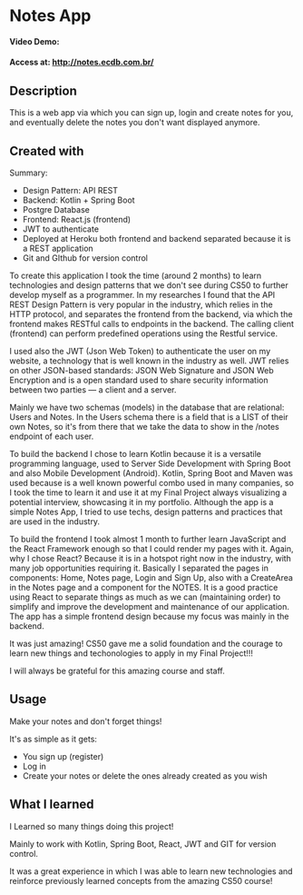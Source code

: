 # Notes App
#### Video Demo:
#### Access at: http://notes.ecdb.com.br/

## Description
This is a web app via which you can sign up, login and create notes for you, and eventually delete the notes you don't want displayed anymore. 

## Created with 
Summary:
- Design Pattern: API REST
- Backend: Kotlin + Spring Boot
- Postgre Database
- Frontend: React.js (frontend)
- JWT to authenticate
- Deployed at Heroku both frontend and backend separated because it is a REST application
- Git and GIthub for version control

To create this application I took the time (around 2 months) to learn technologies and design patterns that we don't see during CS50 to further develop myself as a programmer. In my researches I found that the API REST Design Pattern is very popular in the industry, which relies in the HTTP protocol, and separates the frontend from the backend, via which the frontend makes RESTful calls to endpoints in the backend. The calling client (frontend) can perform predefined operations using the Restful service.

I used also the JWT (Json Web Token) to authenticate the user on my website, a technology that is well known in the industry as well. JWT relies on other JSON-based standards: JSON Web Signature and JSON Web Encryption and is a open standard used to share security information between two parties — a client and a server.

Mainly we have two schemas (models) in the database that are relational: Users and Notes. In the Users schema there is a field that is a LIST of their own Notes, so it's from there that we take the data to show in the /notes endpoint of each user.

To build the backend I chose to learn Kotlin because it is a versatile programming language, used to Server Side Development with Spring Boot and also Mobile Development (Android). Kotlin, Spring Boot and Maven was used because is a well known powerful combo used in many companies, so I took the time to learn it and use it at my Final Project always visualizing a potential interview, showcasing it in my portfolio. Although the app is a simple Notes App, I tried to use techs, design patterns and practices that are used in the industry.

To build the frontend I took almost 1 month to further learn JavaScript and the React Framework enough so that I could render my pages with it. Again, why I chose React? Because it is in a hotspot right now in the industry, with many job opportunities requiring it. Basically I separated the pages in components: Home, Notes page, Login and Sign Up, also with a CreateArea in the Notes page and a component for the NOTES. It is a good practice using React to separate things as much as we can (maintaining order) to simplify and improve the development and maintenance of our application. The app has a simple frontend design because my focus was mainly in the backend.

It was just amazing! CS50 gave me a solid foundation and the courage to learn new things and techonologies to apply in my Final Project!!!

I will always be grateful for this amazing course and staff.

## Usage 
Make your notes and don't forget things!

It's as simple as it gets:

- You sign up (register)
- Log in
- Create your notes or delete the ones already created as you wish

## What I learned

I Learned so many things doing this project!

Mainly to work with Kotlin, Spring Boot, React, JWT and GIT for version control.

It was a great experience in which I was able to learn new technologies and reinforce previously learned concepts from the amazing CS50 course!

